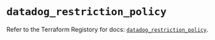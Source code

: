 # `datadog_restriction_policy`

Refer to the Terraform Registory for docs: [`datadog_restriction_policy`](https://registry.terraform.io/providers/datadog/datadog/3.34.0/docs/resources/restriction_policy).
